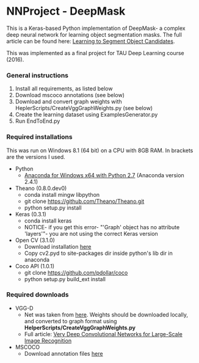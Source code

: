 # NNProject - DeepMask

This is a Keras-based Python implementation of DeepMask- a complex deep neural network for learning object segmentation masks. The full article can be found here: [Learning to Segment Object Candidates](http://arxiv.org/abs/1506.06204).

This was implemented as a final project for TAU Deep Learning course (2016).

### General instructions
1. Install all requirements, as listed below
2. Download mscoco annotations (see below)
3. Download and convert graph weights with HeplerScripts/CreateVggGraphWeights.py (see below)
4. Create the learning dataset using ExamplesGenerator.py
5. Run EndToEnd.py

### Required installations
This was run on Windows 8.1 (64 bit) on a CPU with 8GB RAM. In brackets are the versions I used.

- Python
  - [Anaconda for Windows x64 with Python 2.7](https://www.continuum.io/downloads) (Anaconda version 2.4.1)
- Theano (0.8.0.dev0)
  - conda install mingw libpython
  - git clone https://github.com/Theano/Theano.git
  - python setup.py install
- Keras (0.3.1)
  - conda install keras
  - NOTICE- if you get this error- "'Graph' object has no attribute 'layers'"- you are not using the correct Keras version
- Open CV (3.1.0)
  - Download installation [here](http://opencv.org/)
  - Copy cv2.pyd to site-packages dir inside python's lib dir in anaconda
- Coco API (1.0.1)
  - git clone https://github.com/pdollar/coco
  - python setup.py build_ext install

### Required downloads
- VGG-D
  - Net was taken from [here](https://gist.github.com/baraldilorenzo/07d7802847aaad0a35d3). Weights should be downloaded locally, and converted to graph format using **HelperScripts/CreateVggGraphWeights.py**
  - Full article: [Very Deep Convolutional Networks for Large-Scale Image Recognition](http://arxiv.org/abs/1409.1556)
- MSCOCO
  - Download annotation files [here](http://mscoco.org/dataset/#download)

